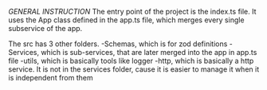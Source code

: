 *GENERAL INSTRUCTION*
The entry point of the project is the index.ts file. It uses the App class defined in the app.ts file, which merges every single subservice of the app.

The src has 3 other folders.
-Schemas, which is for zod definitions
-Services, which is sub-services, that are later merged into the app in app.ts file
-utils, which is basically tools like logger
-http, which is basically a http service. It is not in the services folder, cause it is easier to manage it when it is independent from them